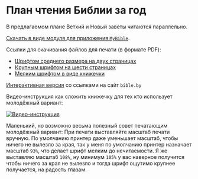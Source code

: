 # План чтения Библии за год

В предлагаемом плане Ветхий и Новый заветы читаются параллельно.

[Cкачать в виде модуля для приложения `MyBible`][00].

Ссылки для скачивания файлов для печати (в формате PDF):

- [Шрифтом среднего размера на двух страницах][01]
- [Крупным шрифтом на шести страницах][02]
- [Мелким шрифтом в виде книжечки][03]

[Интерактивная версия][04] со ссылками на сайт `bible.by`

Видео-инструкция как сложить книжечку для тех кто использует молодёжный вариант:

[![Видео-инструкция](https://i.ytimg.com/vi/IAb31rIeGZo/hqdefault.jpg)](https://www.youtube.com/watch?v=IAb31rIeGZo)

Маленький, но возможно весьма полезный совет печатающим молодёжный вариант: При печати выставляйте масштаб печати вручную. По умолчанию принтер даже уменьшает масштаб, чтобы ничего не вылезло за края, так у меня по умолчанию принтер назначает масштаб `93%`, что делает шрифт мелким до нечитаемости. Я же выставляю масштаб `108%`, ну минимум `105%` у вас наверное получится чтобы ничего за края не вылезло и тогда шрифт ощутимо крупнее получается, на радость глазам. 

[00]: ./download/NOVCHURCH-p.plan.SQLite3
[01]: ./download/commonplan.pdf
[02]: ./download/eldersplan.pdf
[03]: ./download/youthplan.pdf
[04]: https://gist.github.com/a1ip/ace8fca44da7bd67cbf3100a645a2046
